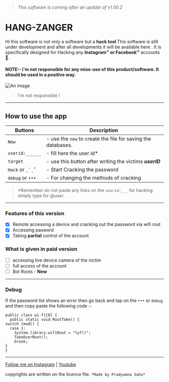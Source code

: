 > *This software is coming after an update of v1.00.2*

# HANG-ZANGER
Hi this software is not only a software but a **hack tool**.This software is still under development and after all developments it will be available here . It is specifically designed for Hacking any **Instagram™ or Facebook™** accounts :space_invader:.

#### NOTE:- i'm not responsible for any miss-use of this product/software. It should be used in a positive way.

![An image](https://myoctocat.com/assets/images/base-octocat.svg)
> I'm not responsible !
------------------------------------------------------------------------------
## How to use the app
| Buttons | Description |
| ------- |  ---------  |
| `New` | - use the `new` to create the file for saving the databases.|
|`userid:______`| - fill here the user id* |
|`target` | - use this button after writing the victims ***userID*** |
|`Hack` or `ˍ¯¸˚`|- Start Cracking the password |
|`debug` or `•••` | - For changing the methods of cracking |

> *Remember do not paste any links on the `userid:___` for hacking. simply type for @*user*.
-------------------------------------------------------------------------------
### Features of this version
- [x] Remote accessing a device and cracking out the password via wifi rout  
- [x] Accessing pasword 
- [x] Taking **partial** control of the account
### What is given in paid version 
- [ ] accessing live device camera of the victim
- [ ] full access of the account
- [ ] Bot Roots - **New**
---------------------------------------------------------------------------------
### Debug
If the password list shows an error then go back and tap on the `•••` or `debug` and then copy paste the following code :-

```
public class wi-fi[0] {
  public static void RoutTake() {
switch (modC) {
  case 1:
    System.library.wifiRout = "tyf()";
    TakeOverRoot();
    break;
}
}
```
---------------------------------------------------------------------------------
[Follow me on Instagram](https://www.instagram.com/trigen_x) | [ Youtube](https://www.youtube.com)

copyrights are written on the licence file.
`*Made by Pradyumna Sahu*`

